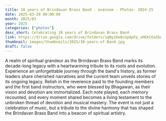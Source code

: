 ```yaml
---
title: 10 years of Brindavan Brass Band - evensem - Photos- 2024-25
date: 2025-03-20 09:00:00
month: 2025/03
year: 2025
categories: ["photos"]
desc_short: Celebrating 10 years of Brindavan Brass Band 
link: https://drive.google.com/drive/folders/1qNyi6e8cGpApFp_vH6kC6a5bAmYIHR4X?usp=drive_link
thumbnail: images/thumbnails/2025/10-years-of-Band.jpg
draft: false
---
```


A realm of spiritual grandeur as the Brindavan Brass Band marks its decade-long legacy with a heartwarming tribute to its roots and evolution. Experience an unforgettable journey through the band's history, as former leaders share cherished narratives and the current team unveils stories of its ongoing legacy. Relish in the reverence paid to the founding members and the first band instructors, who were blessed by Bhagawan, as their vision and devotion are immortalized. Each note played, each memory recounted, and every moment shared becomes a living testament to the unbroken thread of devotion and musical mastery. The event is not just a celebration of music, but a tribute to the divine harmony that has shaped the Brindavan Brass Band into a beacon of spiritual artistry.